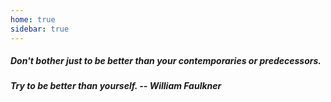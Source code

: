 ```yaml
---
home: true
sidebar: true
---
```


##### Don't bother just to be better than your contemporaries or predecessors.
##### Try to be better than yourself. -- William Faulkner